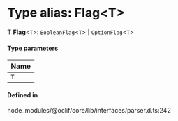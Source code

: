 # Type alias: Flag<T\>

Ƭ **Flag**<`T`\>: `BooleanFlag`<`T`\> \| `OptionFlag`<`T`\>

#### Type parameters

| Name |
| :------ |
| `T` |

#### Defined in

node_modules/@oclif/core/lib/interfaces/parser.d.ts:242
